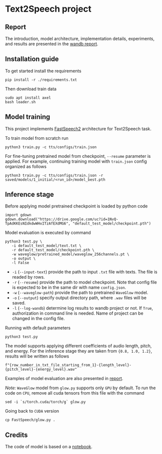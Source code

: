 # Text2Speech project

## Report

The introduction, model architecture, implementation details, experiments, and results are presented in the [wandb report](https://wandb.ai/practice-cifar/tts_project/reports/Text2Speech-Report--Vmlldzo2MDUyMTMy).

## Installation guide

To get started install the requirements
```shell
pip install -r ./requirements.txt
```

Then download train data
```shell
sudo apt install axel
bash loader.sh
```

## Model training

This project implements [FastSpeech2](https://arxiv.org/abs/2006.04558) architecture for Text2Speech task.

To train model from scratch run
```shell
python3 train.py -c tts/configs/train.json
```

For fine-tuning pretrained model from checkpoint, `--resume` parameter is applied.
For example, continuing training model with `train.json` config organized as follows
```shell
python3 train.py -c tts/configs/train.json -r saved/models/1_initial/<run_id>/model_best.pth
```

## Inference stage

Before applying model pretrained checkpoint is loaded by python code
```python3
import gdown
gdown.download("https://drive.google.com/uc?id=1NvQ-TpAdKKEsNIdkdwWHxITzAfEXdMG6", "default_test_model/checkpoint.pth")
```

Model evaluation is executed by command
```shell
python3 test.py \
   -i default_test_model/text.txt \
   -r default_test_model/checkpoint.pth \
   -w waveglow/pretrained_model/waveglow_256channels.pt \
   -o output \
   -l False
```

- `-i` (`--input-text`) provide the path to input `.txt` file with texts. The file is readed by rows.
- `-r` (`--resume`) provide the path to model checkpoint. Note that config file is expected to be in the same dir with name `config.json`.
- `-w` (`--waveglow-path`) provide the path to pretrained `WaveGlow` model.
- `-o` (`--output`) specify output directory path, where `.wav` files will be saved.
- `-l` (`--log-wandb`) determine log results to wandb project or not. If `True`, authorization in command line is needed. Name of project can be changed in the config file.

Running with default parameters
```shell
python3 test.py
```

The model supports applying different coefficients of audio length, pitch, and energy.
For the inference stage they are taken from `{0.8, 1.0, 1.2}`, results will be written as follows
```python3
f"{row_number_in_txt_file_starting_from_1}-{length_level}-{pitch_level}-{energy_level}.wav"
```

Examples of model evaluation are also presented in [report](https://wandb.ai/practice-cifar/tts_project/reports/Text2Speech-Report--Vmlldzo2MDUyMTMy).

*Note:* `WaveGlow` model from `glow.py` supports only `GPU` by default. To run the code on `CPU`, remove all cuda tensors from this file with the command
```shell
sed -i `s/torch.cuda/torch/g` glow.py
```

Going back to `CUDA` version
```shell
cp FastSpeech/glow.py .
```

## Credits

The code of model is based on a [notebook](https://github.com/XuMuK1/dla2023/blob/2023/week07/seminar07.ipynb).
